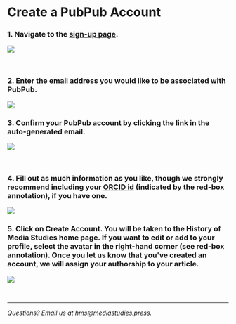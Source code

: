 # Create a PubPub Account

### 1. Navigate to the [sign-up page](https://hms.mediastudies.press/signup). 

![](images/1.png)

<br>

### 2. Enter the email address you would like to be associated with PubPub.

![](images/3-2.png)

<P style="page-break-before: always"> 

### 3. Confirm your PubPub account by clicking the link in the auto-generated email.

![](images/4.png)

<br>

### 4. Fill out as much information as you like, though we strongly recommend including your [ORCID id](https://orcid.org) (indicated by the red-box annotation), if you have one.

![](images/5.png)

<P style="page-break-before: always"> 

### 5. Click on Create Account. You will be taken to the History of Media Studies home page. If you want to edit or add to your profile, select the avatar in the right-hand corner (see red-box annotation). Once you let us know that you've created an account, we will assign your authorship to your article.

![](images/6.png)

<br>

<hr>

*Questions? Email us at [hms@mediastudies.press](mailto:hms@mediastudies.press).*